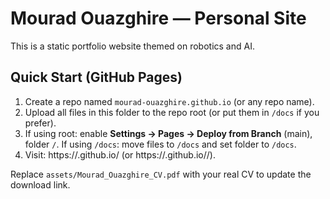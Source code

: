 # Mourad Ouazghire — Personal Site

This is a static portfolio website themed on robotics and AI.

## Quick Start (GitHub Pages)
1. Create a repo named `mourad-ouazghire.github.io` (or any repo name).
2. Upload all files in this folder to the repo root (or put them in `/docs` if you prefer).
3. If using root: enable **Settings → Pages → Deploy from Branch** (main), folder `/`.
   If using `/docs`: move files to `/docs` and set folder to `/docs`.
4. Visit: https://<your-username>.github.io/ (or https://<your-username>.github.io/<repo>/).

Replace `assets/Mourad_Ouazghire_CV.pdf` with your real CV to update the download link.
